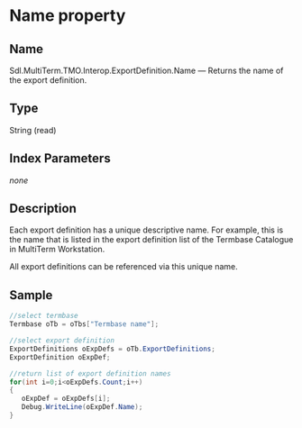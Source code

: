 #  Name property

## Name

Sdl.MultiTerm.TMO.Interop.ExportDefinition.Name —          Returns the name of the export definition.

## Type
String
(read)


## Index Parameters
*none*


## Description

Each export definition has a unique descriptive name. For example, this is the name that is listed in the export definition list of the Termbase Catalogue in MultiTerm Workstation.

All export definitions can be referenced via this unique name.

## Sample


```cs
//select termbase
Termbase oTb = oTbs["Termbase name"];

//select export definition
ExportDefinitions oExpDefs = oTb.ExportDefinitions;
ExportDefinition oExpDef;

//return list of export definition names
for(int i=0;i<oExpDefs.Count;i++)
{
   oExpDef = oExpDefs[i];
   Debug.WriteLine(oExpDef.Name);
}
```

